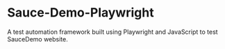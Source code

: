 # Sauce-Demo-Playwright
A test automation framework built using Playwright and JavaScript to test SauceDemo website.
